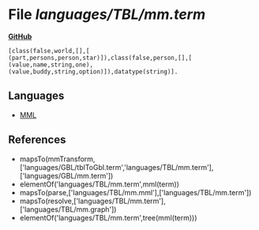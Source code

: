 # File _languages/TBL/mm.term_
**[GitHub](https://github.com/softlang/yas/blob/master/languages/TBL/mm.term)**
```
[class(false,world,[],[ (part,persons,person,star)]),class(false,person,[],[ (value,name,string,one), (value,buddy,string,option)]),datatype(string)].
```

## Languages
* [MML](../languages/MML.md)

## References
* mapsTo(mmTransform,['languages/GBL/tblToGbl.term','languages/TBL/mm.term'],['languages/GBL/mm.term'])
* elementOf('languages/TBL/mm.term',mml(term))
* mapsTo(parse,['languages/TBL/mm.mml'],['languages/TBL/mm.term'])
* mapsTo(resolve,['languages/TBL/mm.term'],['languages/TBL/mm.graph'])
* elementOf('languages/TBL/mm.term',tree(mml(term)))

